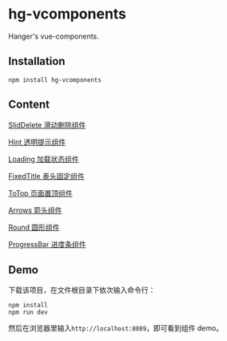# hg-vcomponents
Hanger's vue-components.

## Installation
```
npm install hg-vcomponents
```

## Content
[SlidDelete 滑动删除组件](./src/components/SlidDelete)

[Hint 透明提示组件](./src/components/Hint)

[Loading 加载状态组件](./src/components/Loading)

[FixedTitle 表头固定组件](./src/components/FixedTitle)

[ToTop 页面置顶组件](./src/components/ToTop)

[Arrows 箭头组件](./src/components/Arrows)

[Round 圆形组件](./src/components/Round)

[ProgressBar 进度条组件](./src/components/ProgressBar)

## Demo
下载该项目，在文件根目录下依次输入命令行：
```
npm install
npm run dev
```
然后在浏览器里输入`http://localhost:8089`，即可看到组件 demo。
